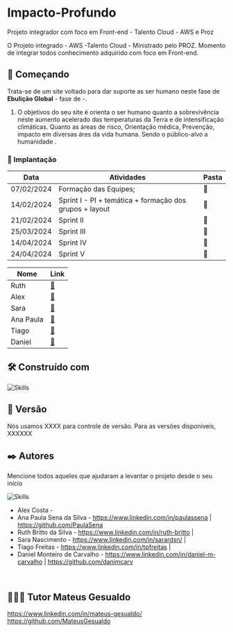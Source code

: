 # Impacto-Profundo
Projeto integrador com foco em Front-end - Talento Cloud - AWS e Proz 

O Projeto integrado - AWS -Talento Cloud - Ministrado pelo PROZ. Momento de integrar todos conhecimento adquirido com foco em Front-end.

## 🚀 Começando

Trata-se de um site voltado para dar suporte as ser humano neste fase de **Ebulição Global** - fase de -.

1.  O objetivos do seu site é orienta o ser humano quanto a sobrevivência neste aumento acelerado das temperaturas da Terra e de intensificação climáticas. 
Quanto as áreas de risco, Orientação médica, Prevenção, impacto em diversas áres da vida humana. Sendo o público-alvo a humanidade .



### 🔧 Implantação


| Data         | Atividades                                                | Pasta |
|--------------|-----------------------------------------------------------|-------|
| 07/02/2024   | Formação das Equipes;                                     | 📁   |
| 14/02/2024   | Sprint I - PI + temática + formação dos grupos + layout   | 📁   |
| 21/02/2024   | Sprint II                                                 | 📁   |
| 25/03/2024   | Sprint III                                                | 📁   |
| 14/04/2024   | Sprint IV                                                 | 📁   |
| 24/04/2024   | Sprint V                                                  | 📁   |

| Nome       | Link                                              |
|------------|----------------------------------------------------|
| Ruth       | [📁](https://github.com/...)        |
| Alex       | [📁](https://github.com/...)        |
| Sara       | [📁](https://github.com/...)        |
| Ana Paula  | [📁](https://github.com/...)        |
| Tiago      | [📁](https://github.com/...)        |
| Daniel     | [📁](https://github.com/...)         |




## 🛠️ Construído com

![Skills](https://skillicons.dev/icons?i=vscode,figma,html,css,js)

## 📌 Versão

Nós usamos XXXX para controle de versão. Para as versões disponíveis, XXXXXX

## ✒️ Autores

Mencione todos aqueles que ajudaram a levantar o projeto desde o seu início

![Skills](https://skillicons.dev/icons?i=linkedin,github)

- Alex Costa -
- Ana Paula Sena da Silva - https://www.linkedin.com/in/paulassena  |   https://github.com/PaulaSena
- Ruth Britto da Silva - https://www.linkedin.com/in/ruth-britto    |
- Sara Nascimento - https://www.linkedin.com/in/sarardsn/           |
- Tiago Freitas - https://www.linkedin.com/in/tpfreitas             |
- Daniel Monteiro de Carvalho - https://www.linkedin.com/in/daniel-m-carvalho | https://github.com/danimcarv
  
<br>

## 👨🏻‍🏫 Tutor Mateus Gesualdo 

https://www.linkedin.com/in/mateus-gesualdo/ <br>
https://github.com/MateusGesualdo



